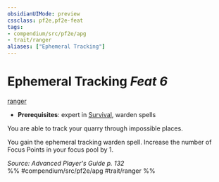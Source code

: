 ```yaml
---
obsidianUIMode: preview
cssclass: pf2e,pf2e-feat
tags:
- compendium/src/pf2e/apg
- trait/ranger
aliases: ["Ephemeral Tracking"]
---
```

# Ephemeral Tracking  *Feat 6*  
[ranger](../../Rules/traits/ranger.md)  

- **Prerequisites**: expert in [Survival](../skills.md#Survival), warden spells

You are able to track your quarry through impossible places.

You gain the ephemeral tracking warden spell. Increase the number of Focus Points in your focus pool by 1.

*Source: Advanced Player's Guide p. 132*  
%% #compendium/src/pf2e/apg #trait/ranger %%